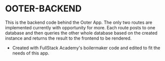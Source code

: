 # OOTER-BACKEND

This is the backend code behind the Ooter App.  The only two routes are implemented currently with opportunity for more.  Each route posts to one database and then queries the other whole database based on the created instance and returns the result to the frontend to be rendered.

* Created with FullStack Academy's boilermaker code and edited to fit the needs of this app.


